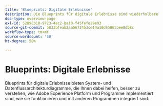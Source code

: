 ```yaml
---
title: 'Blueprints: Digitale Erlebnisse'
description: Die Blueprints für digitale Erlebnisse sind wiederholbare Implementierungen, die Strategien liefern und bei der Lösung bekannter Geschäftsprobleme helfen. Sie beschleunigen die Time-to-Value und führen schneller zum Erfolg.
doc-type: overview-page
exl-id: 52898310-9723-4ec2-ba10-f45fefe29e93
source-git-commit: b833bfeab2aa56724b3ce14a10d95865bee8db8c
workflow-type: tm+mt
source-wordcount: '60'
ht-degree: 50%

---
```


# Blueprints: Digitale Erlebnisse

Blueprints für digitale Erlebnisse bieten System- und Datenflussarchitekturdiagramme, die Ihnen dabei helfen, besser zu verstehen, wie Adobe Experience Platform und Programme implementiert sind, wie sie funktionieren und mit anderen Programmen integriert sind.